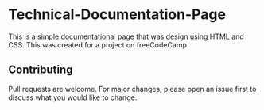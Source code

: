 # Technical-Documentation-Page

This is a simple documentational page that was design using HTML and CSS. This was created for a project on freeCodeCamp

## Contributing

Pull requests are welcome. For major changes, please open an issue first to discuss what you would like to change.
